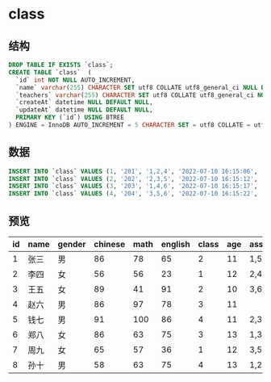 # class

## 结构

```sql
DROP TABLE IF EXISTS `class`;
CREATE TABLE `class`  (
  `id` int NOT NULL AUTO_INCREMENT,
  `name` varchar(255) CHARACTER SET utf8 COLLATE utf8_general_ci NULL DEFAULT NULL COMMENT '名字',
  `teachers` varchar(255) CHARACTER SET utf8 COLLATE utf8_general_ci NULL DEFAULT NULL COMMENT '老师',
  `createAt` datetime NULL DEFAULT NULL,
  `updateAt` datetime NULL DEFAULT NULL,
  PRIMARY KEY (`id`) USING BTREE
) ENGINE = InnoDB AUTO_INCREMENT = 5 CHARACTER SET = utf8 COLLATE = utf8_general_ci ROW_FORMAT = Dynamic;
```

## 数据

```sql
INSERT INTO `class` VALUES (1, '201', '1,2,4', '2022-07-10 16:15:06', '2022-07-10 16:15:09');
INSERT INTO `class` VALUES (2, '202', '2,3,5', '2022-07-10 16:15:12', '2022-07-10 16:15:14');
INSERT INTO `class` VALUES (3, '203', '1,4,6', '2022-07-10 16:15:17', '2022-07-10 16:15:19');
INSERT INTO `class` VALUES (4, '204', '3,5,6', '2022-07-10 16:15:22', '2022-07-10 16:15:24');
```

## 预览

| id  | name | gender | chinese | math | english | class | age | association |
|-----|------|--------|---------|------|---------|-------|-----|-------------|
| 1   | 张三   | 男      | 86      | 78   | 65      | 2     | 11  | 1,5,6       |
| 2   | 李四   | 女      | 56      | 56   | 23      | 1     | 12  | 2,4         |
| 3   | 王五   | 女      | 89      | 41   | 91      | 2     | 10  | 3,6         |
| 4   | 赵六   | 男      | 86      | 97   | 78      | 3     | 11  |             |
| 5   | 钱七   | 男      | 91      | 100  | 86      | 4     | 11  | 2,3,4       |
| 6   | 郑八   | 女      | 86      | 63   | 75      | 3     | 13  | 1,3,5,6     |
| 7   | 周九   | 女      | 65      | 57   | 36      | 1     | 12  | 3,5         |
| 8   | 孙十   | 男      | 58      | 63   | 75      | 4     | 13  | 1,2         |
